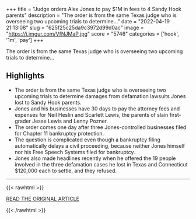 +++
title = "Judge orders Alex Jones to pay $1M in fees to 4 Sandy Hook parents"
description = "The order is from the same Texas judge who is overseeing two upcoming trials to determine..."
date = "2022-04-19 21:13:08"
slug = "625f25c25da9c3972d99d0ac"
image = "https://i.imgur.com/VfNJMaP.jpg"
score = "5746"
categories = ['hook', '1m', 'pay']
+++

The order is from the same Texas judge who is overseeing two upcoming trials to determine...

## Highlights

- The order is from the same Texas judge who is overseeing two upcoming trials to determine damages from defamation lawsuits Jones lost to Sandy Hook parents.
- Jones and his businesses have 30 days to pay the attorney fees and expenses for Neil Heslin and Scarlett Lewis, the parents of slain first-grader Jesse Lewis and Lenny Pozner.
- The order comes one day after three Jones-controlled businesses filed for Chapter 11 bankruptcy protection.
- The question is complicated even though a bankruptcy filing automatically delays a civil proceeding, because neither Jones himself nor his Free Speech Systems filed for bankruptcy.
- Jones also made headlines recently when he offered the 19 people involved in the three defamation cases he lost in Texas and Connecticut $120,000 each to settle, and they refused.

---

{{< rawhtml >}}
  <p class="article-category">
    <a target="_blank" href="https://www.ctinsider.com/news/article/Texas-judge-orders-Alex-Jones-to-pay-1M-in-legal-17090963.php">READ THE ORIGINAL ARTICLE</a>
  </p>
{{< /rawhtml >}}
